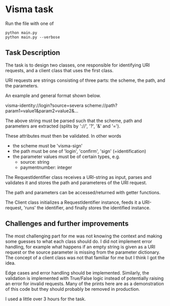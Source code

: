 # Visma task

Run the file with one of
```
python main.py
python main.py --verbose
```

## Task Description


The task is to design two classes, one responsible for identifying
URI requests, and a client class that uses the first class.

URI requests are strings consisting of three parts: the scheme, the path, and the parameters.

An example and general format shown below.

visma-identity://login?source=severa
scheme://path?param1=value1&param2=value2&...

The above string must be parsed such that the scheme, path and parameters are extracted (splits by '://', '?', '&' and '=').

These attributes must then be validated. In other words
- the scheme must be 'visma-sign'
- the path must be one of 'login', 'confirm', 'sign' (=identification)
- the parameter values must be of certain types, e.g.
  - source: string
  - paymentnumber: integer

The RequestIdentifier class receives a URI-string as input, parses and validates it and stores the path and parameteres of the URI request. 

The path and parameters can be accessed/returned with getter functions.

The Client class initializes a RequestIdentifier instance, feeds it a URI-request,
'runs' the identifier, and finally stores the identified instance.

## Challenges and further improvements

The most challenging part for me was not knowing the context and making some guesses to what each class should do. I did not implement error handling, for example what
happens if an empty string is given as a URI request or the source parameter is missing from the parameter dictionary.
The concept of a client class was not that familiar for me but I think I got the idea.

Edge cases and error handling should be implemented. Similarly, the validation is implemented with True/False logic instead of potentially raising an error for invalid requests. Many of the prints here are as a demonstration of this code but they should probably be removed in production.

I used a little over 3 hours for the task.
